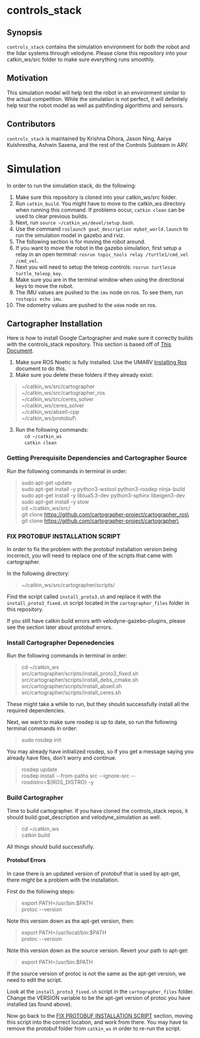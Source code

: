 # controls_stack

## Synopsis

`controls_stack` contains the simulation environment for both the robot and the lidar systems through velodyne. Please clone this repository into your catkin_ws/src folder to make sure everything runs smoothly.

## Motivation

This simulation model will help test the robot in an environment similar to the actual competition. While the simulation is not perfect, it will definitely help test the robot model as well as pathfinding algorithms and sensors.

## Contributors

`controls_stack` is maintained by Krishna Dihora, Jason Ning, Aarya Kulshrestha, Ashwin Saxena, and the rest of the Controls Subteam in ARV.

# Simulation

In order to run the simulation stack, do the following:

1. Make sure this repository is cloned into your catkin_ws/src folder.
2. Run `catkin_build`. You might have to move to the catkin_ws directory when running this command. If problems occur, `catkin clean` can be used to clear previous builds.
3. Next, run `source ~/catkin_ws/devel/setup.bash`. 
4. Use the command `roslaunch goat_description mybot_world.launch` to run the simulation model in gazebo and rviz.
5. The following section is for moving the robot around.
6. If you want to move the robot in the gazebo simulation, first setup a relay in an open terminal: `rosrun topic_tools relay /turtle1/cmd_vel /cmd_vel`.
7. Next you will need to setup the teleop controls: `rosrun turtlesim turtle_teleop_key`.
8. Make sure you are in the terminal window when using the directional keys to move the robot.
9. The IMU values are pushed to the `imu` node on ros. To see them, run `rostopic echo imu`.
10. The odometry values are pushed to the `odom` node on ros.

## Cartographer Installation

Here is how to install Google Cartographer and make sure it correctly builds with the controls_stack repository. This section is based off of [This Document](https://docs.google.com/document/d/1dLoVytrA96HlgC0e1s-W8zJuX13aX9Q5IUZVzJPhOwI/edit?usp=sharing).

1. Make sure ROS Noetic is fully installed. Use the UMARV [Installing Ros](https://docs.google.com/document/d/1YBR9MZa_gXv4rLe0ycrgLoiFHV2Y7EJSUOpVpPO3f_U/edit) document to do this.
2. Make sure you delete these folders if they already exist:

> ~/catkin_ws/src/cartographer\
> ~/catkin_ws/src/cartographer_ros\
> ~/catkin_ws/src/ceres_solver\
> ~/catkin_ws/ceres_solver\
> ~/catkin_ws/abseil-cpp\
> ~/catkin_ws/protobuf\

3. Run the following commands:\
&nbsp;&nbsp;&nbsp;&nbsp;&nbsp;&nbsp;`cd ~/catkin_ws`\
&nbsp;&nbsp;&nbsp;&nbsp;&nbsp;&nbsp;`catkin clean`

### Getting Prerequisite Dependencies and Cartographer Source

Run the following commands in terminal in order:
> sudo apt-get update\
> sudo apt-get install -y python3-wstool python3-rosdep ninja-build\
> sudo apt-get install -y liblua5.3-dev python3-sphinx libeigen3-dev\
> sudo apt-get install -y stow\
> cd ~/catkin_ws/src/\
> git clone https://github.com/cartographer-project/cartographer_ros\
> git clone https://github.com/cartographer-project/cartographer\

### FIX PROTOBUF INSTALLATION SCRIPT

In order to fix the problem with the protobuf installation version being incorrect, you will need to replace one of the scripts that came with cartographer. 

In the following directory:
> ~/catkin_ws/src/cartographer/scripts/

Find the script called `install_proto3.sh` and replace it with the `install_proto3_fixed.sh` script located in the `cartographer_files` folder in this repository.

If you still have catkin build errors with velodyne-gazebo-plugins, please see the section later about protobuf errors.

### Install Cartographer Depenedencies

Run the following commands in terminal in order:
> cd ~/catkin_ws\
> src/cartographer/scripts/install_proto3_fixed.sh\
> src/cartographer/scripts/install_debs_cmake.sh\
> src/cartographer/scripts/install_abseil.sh\
> src/cartographer/scripts/install_ceres.sh

These might take a while to run, but they should successfully install all the required dependencies.

Next, we want to make sure rosdep is up to date, so run the following terminal commands in order:
> sudo rosdep init

You may already have initialized rosdep, so if you get a message saying you already have files, don't worry and continue.

> rosdep update\
> rosdep install --from-paths src --ignore-src --rosdistro=${ROS_DISTRO} -y

### Build Cartographer

Time to build cartographer. If you have cloned the controls_stack repos, it should build goat_description and velodyne_simulation as well.

> cd ~/catkin_ws\
> catkin build

All things should build successfully.

#### Protobuf Errors

In case there is an updated version of protobuf that is used by apt-get, there might be a problem with the installation.

First do the following steps:

> export PATH=/usr/bin:$PATH\
> protoc --version

Note this version down as the apt-get version, then:

> export PATH=/usr/local/bin:$PATH\
> protoc --version

Note this version down as the source version. Revert your path to apt-get:

> export PATH=/usr/bin:$PATH

If the source version of protoc is not the same as the apt-get version, we need to edit the script.

Look at the `install_proto3_fixed.sh` script in the `cartographer_files` folder. Change the VERSION variable to be the apt-get version of protoc you have installed (as found above). 

Now go back to the [FIX PROTOBUF INSTALLATION SCRIPT](#fix-protobuf-installation-script) section, moving this script into the correct location, and work from there. You may have to remove the protobuf folder from `catkin_ws` in order to re-run the script.
